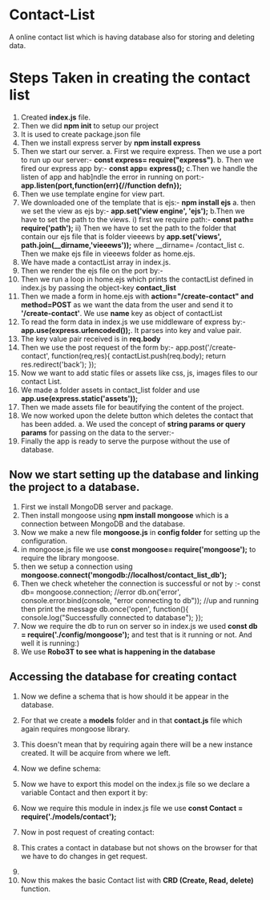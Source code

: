 # Contact-List
A online contact list which is having database also for storing and deleting data.

# Steps Taken in creating the contact list
1. Created **index.js** file.
2. Then we did **npm init** to setup our project
3. It is used to create package.json file
4. Then we install express server by **npm install express**
5. Then we start our server.
    a. First we require express. Then we use a port to run up our server:- 
        **const express= require("express")**.
    b. Then we fired our express app by:- **const app= express();**
    c.Then we handle the listen of app and hab]ndle the error in running on port:- **app.listen(port,function(err){//function defn});**
6. Then we use template engine for view part.
7. We downloaded one of the template that is ejs:- **npm install ejs**
    a. then we set the view as ejs by:- **app.set('view engine', 'ejs');**
    b.Then we have to set the path to the views.
            i) first we require path:- **const path= require('path');**
            ii) Then we have to set the path to the folder that contain our ejs file that is folder vieeews by
                **app.set('views', path.join(__dirname,'vieeews'));** where __dirname= /contact_list
    c. Then we make ejs file in vieeews folder as home.ejs.
8. We have made a contactList array in index.js.
9. Then we render the ejs file on the port by:- 
    <!-- app.get('/',function(req,res){return res.render('home', {
        titleee: "My Contacts List",
        contact_list: contactList
        }); -->
10. Then we run a loop in home.ejs which prints the contactList defined in index.js by passing the object-key **contact_list**
11. Then we made a form in home.ejs with **action="/create-contact" and method=POST** as we want the data from the user and send it to **'/create-contact'**. We use **name** key as object of contactList
12. To read the form data in index.js we use middleware of express by:- **app.use(express.urlencoded());**. It parses into key and value pair.
13. The key value pair received is in **req.body**
14. Then we use the post request of the form by:- app.post('/create-contact', function(req,res){
    contactList.push(req.body);
     return res.redirect('back'); <!--// or return res.redirect('/');) -->
});
15. Now we want to add static files or assets like css, js, images files to our contact List.
16. We made a folder assets in contact_list folder and use **app.use(express.static('assets'));**
17. Then we made assets file for beautifying the content of the project.
18. We now worked upon the delete button which deletes the contact that has been added.
    a. We used the concept of **string params or query params** for passing on the data to the server:-
    <!-- app.get('/delete-contact',function(req,res){
        let phone= req.query.phone;
        let contactIndex=contactList.findIndex(contact => contact.phone==phone);
        if(contactIndex!=-1){
        contactList.splice(contactIndex,1);
        }
        return res.redirect('back');
        }); -->
19. Finally the app is ready to serve the purpose without the use of database.





## Now we start setting up the database and linking the project to a database.
1. First we install MongoDB server and package. 
2. Then install mongoose using **npm install mongoose** which is a connection between MongoDB and the database.
3. Now we make a new file **mongoose.js** in **config folder** for setting up the configuration.
4. in mongoose.js file we use **const mongoose= require('mongoose');** to require the library mongoose.
5. then we setup a connection using **mongoose.connect('mongodb://localhost/contact_list_db');**
6. Then we check wheteher the connection is successful or not by :-
    const db= mongoose.connection;
    //error
    db.on('error', console.error.bind(console, "error connecting to db"));
    //up and running then print the message
    db.once('open', function(){
        console.log("Successfully connected to database");
    });
7. Now we require the db to run on server so in index.js we used **const db = require('./config/mongoose');** and test that is it running or not. And well it is running:)
8. We use **Robo3T to see what is happening in the database**



## Accessing the database for creating contact
1. Now we define a schema that is how should it be appear in the database.
2. For that we create a **models** folder and in that **contact.js** file which again requires mongoose library.
3. This doesn't mean that by requiring again there will be a new instance created. It will be acquire from where we left.
4. Now we define schema:
    <!-- const contactSchema= new mongoose.Schema({
        name: {
            type: String,
            required: true
        },
        phone: {
            type:String,
            required: true
        }
    }); -->
5. Now we have to export this model on the index.js file so we declare a variable Contact and then export it by:
    <!-- // Declaring a collection for the fields to be stored in db
    const Contact= mongoose.model('Contact', contactSchema); // Here model defines the collection
    // Now exporting the module to the server
    module.exports=Contact; -->

6. Now we require this module in index.js file we use **const Contact = require('./models/contact');**
7. Now in post request of creating contact:
    <!-- app.post('/create-contact', function(req,res){
        Contact.create({
            name: req.body.name,
            phone: req.body.phone
        },function(err,newContact){
            if(err){
                console.log("Error in creating a contact!");
                return;
            }
            return res.redirect('back');     
        }); 
    });-->
8. This crates a contact in database but not shows on the browser for that we have to do changes in get request.
9.    <!--  app.get('/', function(req,res){
        //using database to fetch the data and render it on the website
        Contact.find({}, function(err,contacts){
            if(err){
                console.log("Error in fetching data from db");
                return;
            }
            return res.render('home', {
                titleee: "My Contacts List",
                contact_list: contacts
            });
        });
    }); -->
10. Now this is how we created the contact and saving in the database.

## Accessing the database and deleting the contact
1. In the home.ejs file we do change in the query parameter as we want to delete the contact using id.
    **<a href="/delete-contact/?id=<%= i._id %>">**
2. now in index.js we do changes in get request od delete contact.
3. <!--  app.get('/delete-contact',function(req,res){
        // get the query from the url when database is used
        let id = req.query.id;
        //finding the contact in the database using id and deleting it
        Contact.findByIdAndDelete(id, function(err){
            if(err){
                console.log("Error in deleting the contact from database");
                return;
            }
            return res.redirect('back');
        })
    }); -->
4. Now this makes the basic Contact list with **CRD (Create, Read, delete)** function.
